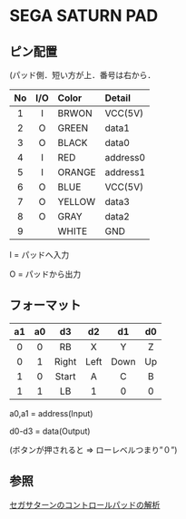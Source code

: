 # SEGA SATURN PAD

## ピン配置
(パッド側．短い方が上．番号は右から．

|No|I/O| Color | Detail   |
|:-:|:-:|:-|:-|
| 1| I | BRWON | VCC(5V)  |
| 2| O | GREEN | data1    |
| 3| O | BLACK | data0    |
| 4| I | RED   | address0 |
| 5| I | ORANGE| address1 |
| 6| O | BLUE  | VCC(5V)  |
| 7| O | YELLOW| data3    |
| 8| O | GRAY  | data2    |
| 9|   | WHITE | GND      |

I = パッドへ入力

O = パッドから出力

## フォーマット
|a1|a0|   d3|  d2|  d1|d0|
|:-:|:-:|:-:|:-:|:-:|:-:|
| 0| 0|   RB|   X|   Y| Z|
| 0| 1|Right|Left|Down|Up|
| 1| 0|Start|   A|   C| B|
| 1| 1|   LB|   1|   0| 0|

a0,a1 = address(Input)

d0-d3 = data(Output)

(ボタンが押されると => ローレベルつまり”０”)

## 参照
[セガサターンのコントロールパッドの解析](http://kaele.com/~kashima/games/saturn.html)
